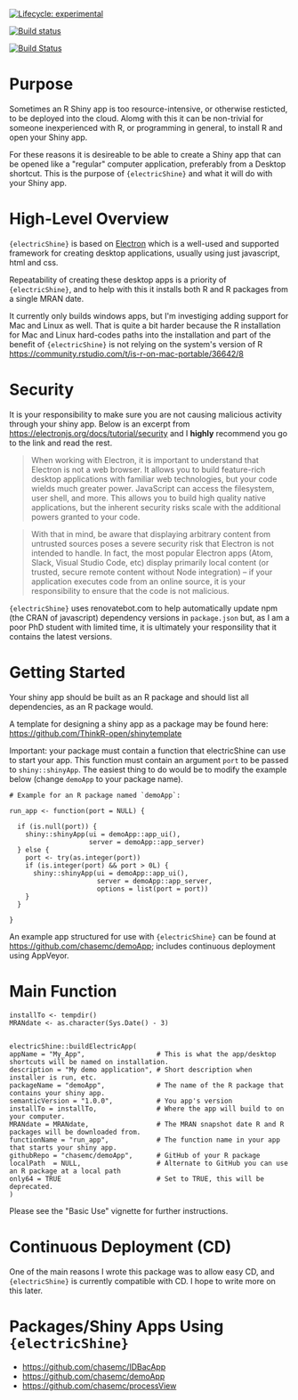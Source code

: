 [![Lifecycle:
    experimental](https://img.shields.io/badge/lifecycle-experimental-orange.svg)](https://www.tidyverse.org/lifecycle/#experimental)

[![Build
    status](https://ci.appveyor.com/api/projects/status/1l973ho8q4y03fnd/branch/master?svg=true)](https://ci.appveyor.com/project/chasemc/electricshine/branch/master)

[![Build
    Status](https://travis-ci.org/chasemc/electricShine.svg?branch=master)](https://travis-ci.org/chasemc/electricShine)


# Purpose

Sometimes an R Shiny app is too resource-intensive, or otherwise resticted, to be deployed into the cloud. Alomg with this it can be non-trivial for someone inexperienced with R, or programming in general, to install R and open your Shiny app. 

For these reasons it is desireable to be able to create a Shiny app that can be opened like a "regular" computer application, preferably from a Desktop shortcut. This is the purpose of  `{electricShine}` and what it will do with your Shiny app.


# High-Level Overview

`{electricShine}` is based on [Electron](https://electronjs.org) which is a well-used and supported framework for creating desktop applications, usually using just javascript, html and css.

Repeatability of creating these desktop apps is a priority of `{electricShine}`, and to help with this it installs both R and R packages from a single MRAN date.

It currently only builds windows apps, but I'm investiging adding support for Mac and Linux as well. That is quite a bit harder because the R installation for Mac and Linux hard-codes paths into the installation and part of the benefit of `{electricShine}` is not relying on the system's version of R https://community.rstudio.com/t/is-r-on-mac-portable/36642/8 


# Security

It is your responsibility to make sure you are not causing malicious activity through your shiny app.
Below is an excerpt from https://electronjs.org/docs/tutorial/security and I **highly** recommend you go to the link and read the rest.



>When working with Electron, it is important to understand that Electron is not a web browser. It allows you to build feature-rich desktop applications with familiar web technologies, but your code wields much greater power. JavaScript can access the filesystem, user shell, and more. This allows you to build high quality native applications, but the inherent security risks scale with the additional powers granted to your code.

>With that in mind, be aware that displaying arbitrary content from untrusted sources poses a severe security risk that Electron is not intended to handle. In fact, the most popular Electron apps (Atom, Slack, Visual Studio Code, etc) display primarily local content (or trusted, secure remote content without Node integration) – if your application executes code from an online source, it is your responsibility to ensure that the code is not malicious.



`{electricShine}` uses renovatebot.com to help automatically update npm (the CRAN of javascript) dependency versions in `package.json` but, as I am a poor PhD student with limited time, it is ultimately your responsility that it contains the latest versions.



# Getting Started

Your shiny app should be built as an R package and should list all dependencies, as an R package would. 

A template for designing a shiny app as a package may be found here: https://github.com/ThinkR-open/shinytemplate


Important: your package must contain a function that electricShine can use to start your app. This function must contain an argument `port` to be passed to `shiny::shinyApp`. The easiest thing to do would be to modify the example below (change `demoApp` to your package name). 
```{r}
# Example for an R package named `demoApp`:

run_app <- function(port = NULL) {
  
  if (is.null(port)) {
    shiny::shinyApp(ui = demoApp::app_ui(),
                    server = demoApp::app_server)
  } else {
    port <- try(as.integer(port))
    if (is.integer(port) && port > 0L) {
      shiny::shinyApp(ui = demoApp::app_ui(),
                      server = demoApp::app_server,
                      options = list(port = port))
    }
  }
  
}

```


An example app structured for use with `{electricShine}` can be found at https://github.com/chasemc/demoApp; includes continuous deployment using AppVeyor.


# Main Function

```{r}
installTo <- tempdir()
MRANdate <- as.character(Sys.Date() - 3)


electricShine::buildElectricApp(
appName = "My_App",                  # This is what the app/desktop shortcuts will be named on installation.
description = "My demo application", # Short description when installer is run, etc.
packageName = "demoApp",             # The name of the R package that contains your shiny app.
semanticVersion = "1.0.0",           # You app's version
installTo = installTo,               # Where the app will build to on your computer.
MRANdate = MRANdate,                 # The MRAN snapshot date R and R packages will be downloaded from.
functionName = "run_app",            # The function name in your app that starts your shiny app.
githubRepo = "chasemc/demoApp",      # GitHub of your R package
localPath  = NULL,                   # Alternate to GitHub you can use an R package at a local path
only64 = TRUE                        # Set to TRUE, this will be deprecated.
)
```
Please see the "Basic Use" vignette for further instructions.

  
# Continuous Deployment (CD)

One of the main reasons I wrote this package was to allow easy CD, and `{electricShine}` is currently compatible with CD. I hope to write more on this later.



# Packages/Shiny Apps Using `{electricShine}`

- https://github.com/chasemc/IDBacApp
- https://github.com/chasemc/demoApp
- https://github.com/chasemc/processView

